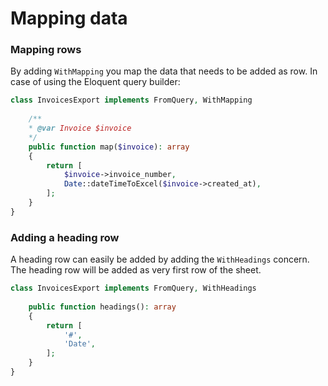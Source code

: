 # Mapping data

### Mapping rows

By adding `WithMapping` you map the data that needs to be added as row. 
In case of using the Eloquent query builder: 

```php
class InvoicesExport implements FromQuery, WithMapping
    
    /**
    * @var Invoice $invoice
    */
    public function map($invoice): array
    {
        return [
            $invoice->invoice_number,
            Date::dateTimeToExcel($invoice->created_at),
        ];
    }
}
```

### Adding a heading row

A heading row can easily be added by adding the `WithHeadings` concern. The heading row will be added
as very first row of the sheet.

```php
class InvoicesExport implements FromQuery, WithHeadings
    
    public function headings(): array
    {
        return [
            '#',
            'Date',
        ];
    }
}
```